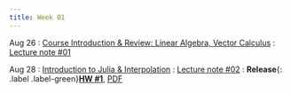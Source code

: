 ```yaml
---
title: Week 01
---
```


Aug 26
: [Course Introduction & Review: Linear Algebra, Vector Calculus](https://boguoporousmedia.github.io/HWRS504-2025Fall/lecture/)
  : [Lecture note #01](https://boguoporousmedia.github.io/HWRS504-2025Fall/lecture/)

Aug 28
: [Introduction to Julia & Interpolation](https://boguoporousmedia.github.io/HWRS504-2025Fall/lecture/)
  : [Lecture note #02](https://boguoporousmedia.github.io/HWRS504-2025Fall/lecture/)
: **Release**{: .label .label-green}[**HW #1**](../assets/homework/hw1.html), [PDF](../assets/homework/hw1.pdf)
